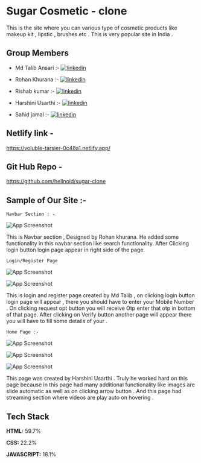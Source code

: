 # Sugar Cosmetic - clone 

This is the site where you can various type of cosmetic products like makeup kit , lipstic , brushes etc . This is very popular site in India .

## Group Members

- Md Talib Ansari :- [![linkedin](https://img.shields.io/badge/linkedin-0A66C2?style=for-the-badge&logo=linkedin&logoColor=white)]( https://www.linkedin.com/in/md-talib-ansari-117483213/)

- Rohan Khurana :- [![linkedin](https://img.shields.io/badge/linkedin-0A66C2?style=for-the-badge&logo=linkedin&logoColor=white)](https://www.linkedin.com/in/rohan-khurana-865245176/)

- Rishab kumar  :- [![linkedin](https://img.shields.io/badge/linkedin-0A66C2?style=for-the-badge&logo=linkedin&logoColor=white)](https://www.linkedin.com/in/rishab-kumar-475667156/)

- Harshini Usarthi :- [![linkedin](https://img.shields.io/badge/linkedin-0A66C2?style=for-the-badge&logo=linkedin&logoColor=white)](https://www.linkedin.com/in/harshini-usarthi-745922228/)

- Sahid jamal :- [![linkedin](https://img.shields.io/badge/linkedin-0A66C2?style=for-the-badge&logo=linkedin&logoColor=white)](https://www.linkedin.com/in/sahid-jamal-2084b61a4)


## Netlify link - 
https://voluble-tarsier-0c48a1.netlify.app/

## Git Hub Repo - 
https://github.com/hellnoid/sugar-clone

## Sample of Our Site :-

`Navbar Section : -`


![App Screenshot](https://snipboard.io/XOlaDy.jpg)

This is Navbar section , Designed by Rohan khurana. He added some functionality in this navbar section like search functionality. After Clicking login button login page appear in right side of the page.

`Login/Register Page `

![App Screenshot](https://snipboard.io/VNxWgY.jpg)


![App Screenshot](https://snipboard.io/38atsZ.jpg)


This is login and register page created by Md Talib ,  on clicking login button login page will appear , there you should have to enter your Mobile Number . On clicking request opt button you will receive Otp enter that otp in bottom of that page. After clicking on Verify button another page will appear there you will have to fill some details of your .

`Home Page :-`


![App Screenshot](https://snipboard.io/KzXPkt.jpg)


![App Screenshot](https://snipboard.io/oiBTPv.jpg)


![App Screenshot](https://snipboard.io/5oGEjL.jpg)


This page was created by Harshini Usarthi . Truly he worked hard on this page because in this page had many additional functionality like images are slide automatic as well as on clicking arrow button . And this page had streaming section where videos are play auto on hovering .




## Tech Stack

**HTML:** 59.7%

**CSS:** 22.2%

**JAVASCRIPT:** 18.1%
